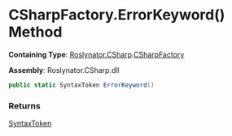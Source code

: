 # CSharpFactory\.ErrorKeyword\(\) Method

**Containing Type**: [Roslynator.CSharp](../../README.md)\.[CSharpFactory](../README.md)

**Assembly**: Roslynator\.CSharp\.dll

```csharp
public static SyntaxToken ErrorKeyword()
```

### Returns

[SyntaxToken](https://docs.microsoft.com/en-us/dotnet/api/microsoft.codeanalysis.syntaxtoken)

